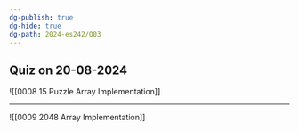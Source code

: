 ```yaml
---
dg-publish: true
dg-hide: true
dg-path: 2024-es242/Q03
---
```

## Quiz on 20-08-2024

![[0008 15 Puzzle Array Implementation]]

---

![[0009 2048 Array Implementation]]